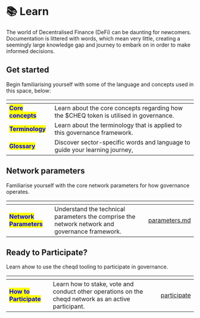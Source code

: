 # 📚 Learn

The world of Decentralised Finance (DeFi) can be daunting for newcomers. Documentation is littered with words, which mean very little, creating a seemingly large knowledge gap and journey to embark on in order to make informed decisions.

## Get started

Begin familiarising yourself with some of the language and concepts used in this space, below:

<table data-view="cards"><thead><tr><th></th><th></th></tr></thead><tbody><tr><td><mark style="color:blue;"><strong>Core concepts</strong></mark></td><td>Learn about the core concepts regarding how the $CHEQ token is utilised in governance.</td></tr><tr><td><mark style="color:blue;"><strong>Terminology</strong></mark></td><td>Learn about the terminology that is applied to this governance framework.</td></tr><tr><td><mark style="color:blue;"><strong>Glossary</strong></mark></td><td>Discover sector-specific words and language to guide your learning journey,</td></tr></tbody></table>

## Network parameters

Familiarise yourself with the core network parameters for how governance operates.

<table data-card-size="large" data-view="cards"><thead><tr><th></th><th></th><th data-hidden data-card-target data-type="content-ref"></th></tr></thead><tbody><tr><td><mark style="color:blue;"><strong>Network Parameters</strong></mark></td><td>Understand the technical parameters the comprise the network network and governance framework.</td><td><a href="../../cheq/tokenomics/parameters.md">parameters.md</a></td></tr></tbody></table>

## Ready to Participate?

Learn ahow to use the cheqd tooling to participate in governance.

<table data-card-size="large" data-view="cards"><thead><tr><th></th><th></th><th data-hidden data-card-target data-type="content-ref"></th></tr></thead><tbody><tr><td><mark style="color:blue;"><strong>How to Participate</strong></mark></td><td>Learn how to stake, vote and conduct other operations on the cheqd network as an active participant.</td><td><a href="../participate/">participate</a></td></tr></tbody></table>
